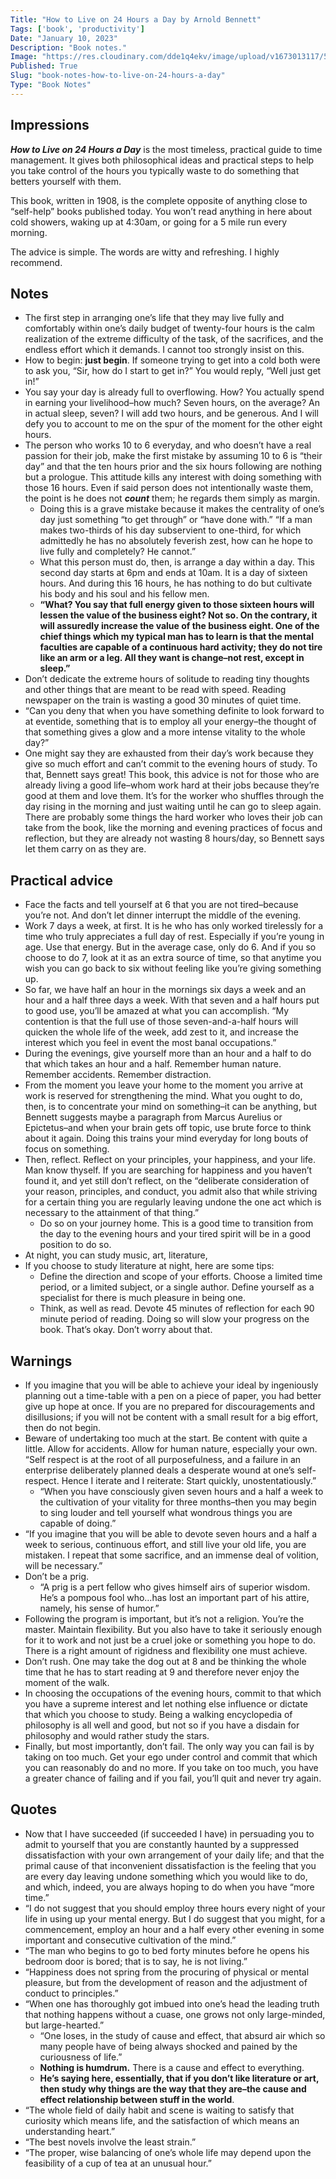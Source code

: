 ```yaml
---
Title: "How to Live on 24 Hours a Day by Arnold Bennett"
Tags: ['book', 'productivity']
Date: "January 10, 2023"
Description: "Book notes."
Image: "https://res.cloudinary.com/dde1q4ekv/image/upload/v1673013117/51CSXeG2aHL_z9amo1.jpg"
Published: True
Slug: "book-notes-how-to-live-on-24-hours-a-day"
Type: "Book Notes"
---
```


## Impressions

***********************How to Live on 24 Hours a Day*********************** is the most timeless, practical guide to time management. It gives both philosophical ideas and practical steps to help you take control of the hours you typically waste to do something that betters yourself with them.

This book, written in 1908, is the complete opposite of anything close to “self-help” books published today. You won’t read anything in here about cold showers, waking up at 4:30am, or going for a 5 mile run every morning.

The advice is simple. The words are witty and refreshing. I highly recommend.

## Notes

- The first step in arranging one’s life that they may live fully and comfortably within one’s daily budget of twenty-four hours is the calm realization of the extreme difficulty of the task, of the sacrifices, and the endless effort which it demands. I cannot too strongly insist on this.
- How to begin: ********************just begin********************. If someone trying to get into a cold both were to ask you, “Sir, how do I start to get in?” You would reply, “Well just get in!”
- You say your day is already full to overflowing. How? You actually spend in earning your livelihood–how much? Seven hours, on the average? An in actual sleep, seven? I will add two hours, and be generous. And I will defy you to account to me on the spur of the moment for the other eight hours.
- The person who works 10 to 6 everyday, and who doesn’t have a real passion for their job, make the first mistake by assuming 10 to 6 is “their day” and that the ten hours prior and the six hours following are nothing but a prologue. This attitude kills any interest with doing something with those 16 hours. Even if said person does not intentionally waste them, the point is he does not *****count***** them; he regards them simply as margin.
    - Doing this is a grave mistake because it makes the centrality of one’s day just something “to get through” or “have done with.” “If a man makes two-thirds of his day subservient to one-third, for which admittedly he has no absolutely feverish zest, how can he hope to live fully and completely? He cannot.”
    - What this person must do, then, is arrange a day within a day. This second day starts at 6pm and ends at 10am. It is a day of sixteen hours. And during this 16 hours, he has nothing to do but cultivate his body and his soul and his fellow men.
    - **“What? You say that full energy given to those sixteen hours will lessen the value of the business eight? Not so. On the contrary, it will assuredly increase the value of the business eight. One of the chief things which my typical man has to learn is that the mental faculties are capable of a continuous hard activity; they do not tire like an arm or a leg. All they want is change–not rest, except in sleep.”**
- Don’t dedicate the extreme hours of solitude to reading tiny thoughts and other things that are meant to be read with speed. Reading newspaper on the train is wasting a good 30 minutes of quiet time.
- “Can you deny that when you have something definite to look forward to at eventide, something that is to employ all your energy–the thought of that something gives a glow and a more intense vitality to the whole day?”
- One might say they are exhausted from their day’s work because they give so much effort and can’t commit to the evening hours of study. To that, Bennett says great! This book, this advice is not for those who are already living a good life–whom work hard at their jobs because they’re good at them and love them. It’s for the worker who shuffles through the day rising in the morning and just waiting until he can go to sleep again. There are probably some things the hard worker who loves their job can take from the book, like the morning and evening practices of focus and reflection, but they are already not wasting 8 hours/day, so Bennett says let them carry on as they are.

## Practical advice

- Face the facts and tell yourself at 6 that you are not tired–because you’re not. And don’t let dinner interrupt the middle of the evening.
- Work 7 days a week, at first. It is he who has only worked tirelessly for a time who truly appreciates a full day of rest. Especially if you’re young in age. Use that energy. But in the average case, only do 6. And if you so choose to do 7, look at it as an extra source of time, so that anytime you wish you can go back to six without feeling like you’re giving something up.
- So far, we have half an hour in the mornings six days a week and an hour and a half three days a week. With that seven and a half hours put to good use, you’ll be amazed at what you can accomplish. “My contention is that the full use of those seven-and-a-half hours will quicken the whole life of the week, add zest to it, and increase the interest which you feel in event the most banal occupations.”
- During the evenings, give yourself more than an hour and a half to do that which takes an hour and a half. Remember human nature. Remember accidents. Remember distraction.
- From the moment you leave your home to the moment you arrive at work is reserved for strengthening the mind. What you ought to do, then, is to concentrate your mind on something–it can be anything, but Bennett suggests maybe a paragraph from Marcus Aurelius or Epictetus–and when your brain gets off topic, use brute force to think about it again. Doing this trains your mind everyday for long bouts of focus on something.
- Then, reflect. Reflect on your principles, your happiness, and your life. Man know thyself. If you are searching for happiness and you haven’t found it, and yet still don’t reflect, on the “deliberate consideration of your reason, principles, and conduct, you admit also that while striving for a certain thing you are regularly leaving undone the one act which is necessary to the attainment of that thing.”
    - Do so on your journey home. This is a good time to transition from the day to the evening hours and your tired spirit will be in a good position to do so.
- At night, you can study music, art, literature,
- If you choose to study literature at night, here are some tips:
    - Define the direction and scope of your efforts. Choose a limited time period, or a limited subject, or a single author. Define yourself as a specialist for there is much pleasure in being one.
    - Think, as well as read. Devote 45 minutes of reflection for each 90 minute period of reading. Doing so will slow your progress on the book. That’s okay. Don’t worry about that.

## Warnings

- If you imagine that you will be able to achieve your ideal by ingeniously planning out a time-table with a pen on a piece of paper, you had better give up hope at once. If you are no prepared for discouragements and disillusions; if you will not be content with a small result for a big effort, then do not begin.
- Beware of undertaking too much at the start. Be content with quite a little. Allow for accidents. Allow for human nature, especially your own. “Self respect is at the root of all purposefulness, and a failure in an enterprise deliberately planned deals a desperate wound at one’s self-respect. Hence I iterate and I reiterate: Start quickly, unostentatiously.”
    - “When you have consciously given seven hours and a half a week to the cultivation of your vitality for three months–then you may begin to sing louder and tell yourself what wondrous things you are capable of doing.”
- “If you imagine that you will be able to devote seven hours and a half a week to serious, continuous effort, and still live your old life, you are mistaken. I repeat that some sacrifice, and an immense deal of volition, will be necessary.”
- Don’t be a prig.
    - “A prig is a pert fellow who gives himself airs of superior wisdom. He’s a pompous fool who…has lost an important part of his attire, namely, his sense of humor.”
- Following the program is important, but it’s not a religion. You’re the master. Maintain flexibility. But you also have to take it seriously enough for it to work and not just be a cruel joke or something you hope to do. There is a right amount of rigidness and flexibility one must achieve.
- Don’t rush. One may take the dog out at 8 and be thinking the whole time that he has to start reading at 9 and therefore never enjoy the moment of the walk.
- In choosing the occupations of the evening hours, commit to that which you have a supreme interest and let nothing else influence or dictate that which you choose to study. Being a walking encyclopedia of philosophy is all well and good, but not so if you have a disdain for philosophy and would rather study the stars.
- Finally, but most importantly, don’t fail. The only way you can fail is by taking on too much. Get your ego under control and commit that which you can reasonably do and no more. If you take on too much, you have a greater chance of failing and if you fail, you’ll quit and never try again.

## Quotes

- Now that I have succeeded (if succeeded I have) in persuading you to admit to yourself that you are constantly haunted by a suppressed dissatisfaction with your own arrangement of your daily life; and that the primal cause of that inconvenient dissatisfaction is the feeling that you are every day leaving undone something which you would like to do, and which, indeed, you are always hoping to do when you have “more time.”
- “I do not suggest that you should employ three hours every night of your life in using up your mental energy. But I do suggest that you might, for a commencement, employ an hour and a half every other evening in some important and consecutive cultivation of the mind.”
- “The man who begins to go to bed forty minutes before he opens his bedroom door is bored; that is to say, he is not living.”
- “Happiness does not spring from the procuring of physical or mental pleasure, but from the development of reason and the adjustment of conduct to principles.”
- “When one has thoroughly got imbued into one’s head the leading truth that nothing happens without a cuase, one grows not only large-minded, but large-hearted.”
    - “One loses, in the study of cause and effect, that absurd air which  so many people have of being always shocked and pained by the curiousness of life.”
    - **************************************Nothing is humdrum.************************************** There is a cause and effect to everything.
    - **********************He’s saying here, essentially, that if you don’t like literature or art, then study why things are the way that they are–the cause and effect relationship between stuff in the world**********************.
- “The whole field of daily habit and scene is waiting to satisfy that curiosity which means life, and the satisfaction of which means an understanding heart.”
- “The best novels involve the least strain.”
- “The proper, wise balancing of one’s whole life may depend upon the feasibility of a cup of tea at an unusual hour.”